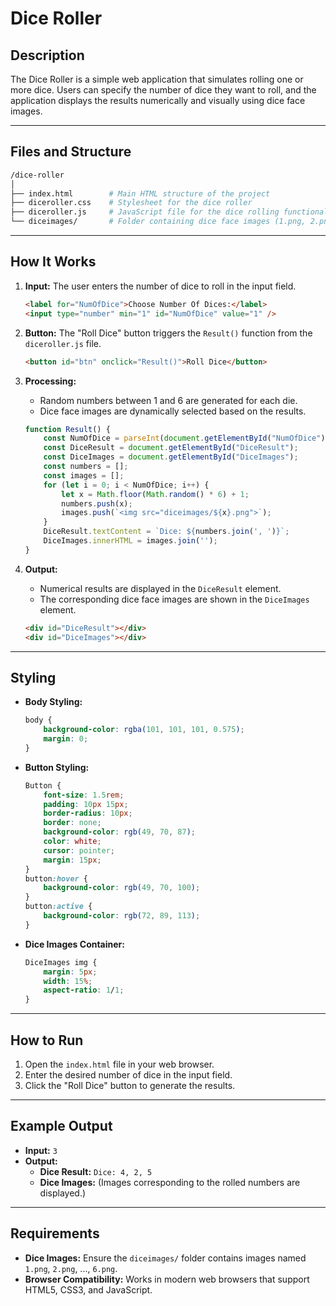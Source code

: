 # Dice Roller

## Description

The Dice Roller is a simple web application that simulates rolling one or more dice. Users can specify the number of dice they want to roll, and the application displays the results numerically and visually using dice face images.

---

## Files and Structure

```bash
/dice-roller
│
├── index.html        # Main HTML structure of the project
├── diceroller.css    # Stylesheet for the dice roller
├── diceroller.js     # JavaScript file for the dice rolling functionality
└── diceimages/       # Folder containing dice face images (1.png, 2.png, ..., 6.png)
```

---

## How It Works

1. **Input:** The user enters the number of dice to roll in the input field.
    
    ```html
    <label for="NumOfDice">Choose Number Of Dices:</label>
    <input type="number" min="1" id="NumOfDice" value="1" />
    ```
    
2. **Button:** The "Roll Dice" button triggers the `Result()` function from the `diceroller.js` file.
    
    ```html
    <button id="btn" onclick="Result()">Roll Dice</button>
    ```
    
3. **Processing:**
    - Random numbers between 1 and 6 are generated for each die.
    - Dice face images are dynamically selected based on the results.
    
    ```jsx
    function Result() {
        const NumOfDice = parseInt(document.getElementById("NumOfDice").value);
        const DiceResult = document.getElementById("DiceResult");
        const DiceImages = document.getElementById("DiceImages");
        const numbers = [];
        const images = [];
        for (let i = 0; i < NumOfDice; i++) {
            let x = Math.floor(Math.random() * 6) + 1;
            numbers.push(x);
            images.push(`<img src="diceimages/${x}.png">`);
        }
        DiceResult.textContent = `Dice: ${numbers.join(', ')}`;
        DiceImages.innerHTML = images.join('');
    }
    ```
    
4. **Output:**
    - Numerical results are displayed in the `DiceResult` element.
    - The corresponding dice face images are shown in the `DiceImages` element.
    
    ```html
    <div id="DiceResult"></div>
    <div id="DiceImages"></div>
    ```
    

---

## Styling

- **Body Styling:**
    
    ```css
    body {
        background-color: rgba(101, 101, 101, 0.575);
        margin: 0;
    }
    ```
    
- **Button Styling:**
    
    ```css
    Button {
        font-size: 1.5rem;
        padding: 10px 15px;
        border-radius: 10px;
        border: none;
        background-color: rgb(49, 70, 87);
        color: white;
        cursor: pointer;
        margin: 15px;
    }
    button:hover {
        background-color: rgb(49, 70, 100);
    }
    button:active {
        background-color: rgb(72, 89, 113);
    }
    ```
    
- **Dice Images Container:**
    
    ```css
    DiceImages img {
        margin: 5px;
        width: 15%;
        aspect-ratio: 1/1;
    }
    ```
    

---

## How to Run

1. Open the `index.html` file in your web browser.
2. Enter the desired number of dice in the input field.
3. Click the "Roll Dice" button to generate the results.

---

## Example Output

- **Input:** `3`
- **Output:**
    - **Dice Result:** `Dice: 4, 2, 5`
    - **Dice Images:** (Images corresponding to the rolled numbers are displayed.)

---

## Requirements

- **Dice Images:** Ensure the `diceimages/` folder contains images named `1.png`, `2.png`, ..., `6.png`.
- **Browser Compatibility:** Works in modern web browsers that support HTML5, CSS3, and JavaScript.